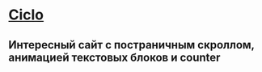 # [Ciclo](https://serdzhius.github.io/ciclo/)
## Интересный сайт с постраничным скроллом, анимацией текстовых блоков и counter 
